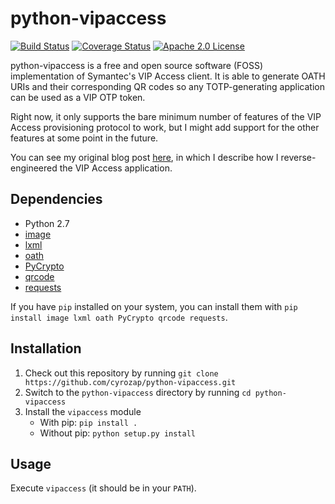 # python-vipaccess

[![Build Status](https://travis-ci.org/cyrozap/python-vipaccess.svg?branch=master)](https://travis-ci.org/cyrozap/python-vipaccess)
[![Coverage Status](https://coveralls.io/repos/cyrozap/python-vipaccess/badge.svg?branch=master)](https://coveralls.io/r/cyrozap/python-vipaccess?branch=master)
[![Apache 2.0 License](http://img.shields.io/badge/license-Apache--2.0-blue.svg)](https://www.apache.org/licenses/LICENSE-2.0.html)

python-vipaccess is a free and open source software (FOSS) implementation of
Symantec's VIP Access client. It is able to generate OATH URIs and their
corresponding QR codes so any TOTP-generating application can be used as a VIP
OTP token.

Right now, it only supports the bare minimum number of features of the VIP
Access provisioning protocol to work, but I might add support for the other
features at some point in the future.

You can see my original blog post [here][1], in which I describe how I
reverse-engineered the VIP Access application.

## Dependencies

- Python 2.7
- [image](https://pypi.python.org/pypi/image/1.3.3)
- [lxml](https://pypi.python.org/pypi/lxml/3.4.0)
- [oath](https://pypi.python.org/pypi/oath/1.2)
- [PyCrypto](https://pypi.python.org/pypi/pycrypto/2.6.1)
- [qrcode](https://pypi.python.org/pypi/qrcode/5.0.1)
- [requests](https://pypi.python.org/pypi/requests/)

If you have `pip` installed on your system, you can install them with
`pip install image lxml oath PyCrypto qrcode requests`.

## Installation

1. Check out this repository by running
   `git clone https://github.com/cyrozap/python-vipaccess.git`
2. Switch to the `python-vipaccess` directory by running `cd python-vipaccess`
3. Install the `vipaccess` module
   - With pip: `pip install .`
   - Without pip: `python setup.py install`

## Usage

Execute `vipaccess` (it should be in your `PATH`).


[1]: http://www.cyrozap.com/2014/09/29/reversing-the-symantec-vip-access-provisioning-protocol/
